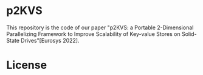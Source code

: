# p2KVS

This repository is the code of our paper
"p2KVS: a Portable 2-Dimensional Parallelizing Framework to Improve Scalability of Key-value Stores on Solid-State Drives"[Eurosys 2022].

# License
